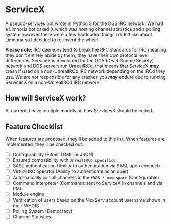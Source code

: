 # ServiceX
A pseudo-services bot wrote in Python 3 for the DGS IRC network. We had a Limnoria bot called X which was hosting channel statistics and a polling system however there were a few hardcoded things I didn't like about Limnoria so I decided to re-invent the wheel.

**Please note:** IRC daemons tend to break the RFC standards for IRC meaning they don't entirely abide by them, they have their own protocol level differences. ServiceX is developed for the DGS (Dead Gnome Society) network and DGS servers run UnrealIRCd, that means that ServiceX ***may*** crash if used on a non-UnrealIRCd IRC network depending on the IRCd they use. We are not responsible for any crashes you ***may*** endure due to running ServicesX on a non-UnrealIRCd IRC network.

## How will ServiceX work?
At current, I have multiple models on how ServicesX should be coded.

## Feature Checklist
When features are proposed, they'll be added to this list. When features are implemented, they'll be checked out.
* [ ] Configurability (Either TOML or JSON)
* [ ] Ensured compatibility with `UnrealIRCd specifics`
* [ ] SASL authentication (Ability to authentication via SASL upon connect)
* [ ] Virtual IRC operator (Ability to authenticate as an oper)
* [ ] Automatically join all channels in the `#DGS-* namespace` (Configurable)
* [ ] Command interpreter (Commands sent to ServiceX in channels and via PM)
* [ ] Module engine
* [ ] Verification of users based on the NickServ account username shown in their WHOIS
* [ ] Polling System (Democracy)
* [ ] Channel Statistics
